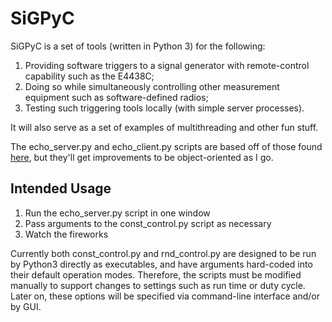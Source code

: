 # SiGPyC

SiGPyC is a set of tools (written in Python 3) for the following:

1. Providing software triggers to a signal generator with remote-control capability such as the E4438C;
2. Doing so while simultaneously controlling other measurement equipment such as software-defined radios;
3. Testing such triggering tools locally (with simple server processes).

It will also serve as a set of examples of multithreading and other fun stuff.

The echo_server.py and echo_client.py scripts are based off of those found [here](https://pymotw.com/3/socket/tcp.html),
but they'll get improvements to be object-oriented as I go.

## Intended Usage

1. Run the echo_server.py script in one window
2. Pass arguments to the const_control.py script as necessary
3. Watch the fireworks

Currently both const_control.py and rnd_control.py are designed to be run by Python3 directly as executables, and have 
arguments hard-coded into their default operation modes. Therefore, the scripts must be modified manually to support
changes to settings such as run time or duty cycle. Later on, these options will be specified via command-line interface
and/or by GUI.
